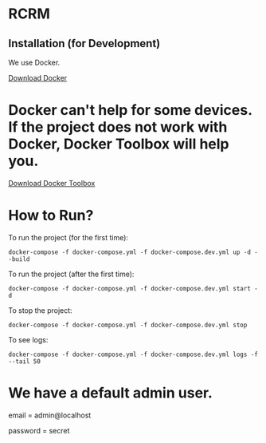 # RCRM

Installation (for Development)
------------------------------
We use Docker.

[Download Docker](https://www.docker.com/community-edition)

# Docker can't help for some devices. If the project does not work with Docker, Docker Toolbox will help you.

[Download Docker Toolbox](https://docs.docker.com/toolbox/toolbox_install_windows/#step-2-install-docker-toolbox)

# How to Run?
To run the project (for the first time):
```
docker-compose -f docker-compose.yml -f docker-compose.dev.yml up -d --build
```

To run the project (after the first time):
```
docker-compose -f docker-compose.yml -f docker-compose.dev.yml start -d
```

To stop the project:
```
docker-compose -f docker-compose.yml -f docker-compose.dev.yml stop
```

To see logs:
```
docker-compose -f docker-compose.yml -f docker-compose.dev.yml logs -f --tail 50
```


# We have a default admin user.
email = admin@localhost

password = secret